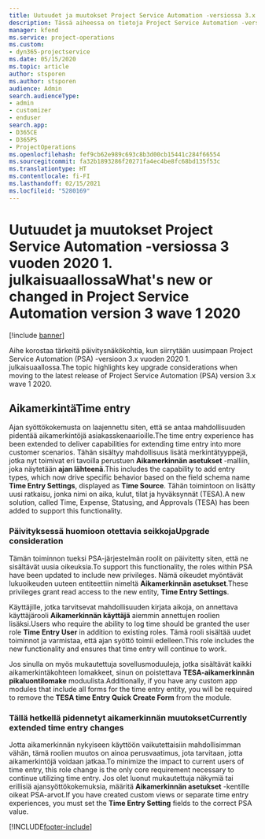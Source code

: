 ```yaml
---
title: Uutuudet ja muutokset Project Service Automation -versiossa 3.x vuoden 2020 1. julkaisuaallossa
description: Tässä aiheessa on tietoja Project Service Automation -version 3 uusista ja muuttuneista ominaisuuksista vuoden 2020 1. julkaisuaallossa.
manager: kfend
ms.service: project-operations
ms.custom:
- dyn365-projectservice
ms.date: 05/15/2020
ms.topic: article
author: stsporen
ms.author: stsporen
audience: Admin
search.audienceType:
- admin
- customizer
- enduser
search.app:
- D365CE
- D365PS
- ProjectOperations
ms.openlocfilehash: fef9cb62e989c693c8b3d00cb15441c284f66554
ms.sourcegitcommit: fa32b1893286f20271fa4ec4be8fc68bd135f53c
ms.translationtype: HT
ms.contentlocale: fi-FI
ms.lasthandoff: 02/15/2021
ms.locfileid: "5280169"
---
```

# <a name="whats-new-or-changed-in-project-service-automation-version-3-wave-1-2020"></a><span data-ttu-id="c81f4-103">Uutuudet ja muutokset Project Service Automation -versiossa 3 vuoden 2020 1. julkaisuaallossa</span><span class="sxs-lookup"><span data-stu-id="c81f4-103">What's new or changed in Project Service Automation version 3 wave 1 2020</span></span>

[!include [banner](../includes/psa-now-project-operations.md)]

<span data-ttu-id="c81f4-104">Aihe korostaa tärkeitä päivitysnäkökohtia, kun siirrytään uusimpaan Project Service Automation (PSA) -versioon 3.x vuoden 2020 1. julkaisuaallossa.</span><span class="sxs-lookup"><span data-stu-id="c81f4-104">The topic highlights key upgrade considerations when moving to the latest release of Project Service Automation (PSA) version 3.x wave 1 2020.</span></span>

## <a name="time-entry"></a><span data-ttu-id="c81f4-105">Aikamerkintä</span><span class="sxs-lookup"><span data-stu-id="c81f4-105">Time entry</span></span>
<span data-ttu-id="c81f4-106">Ajan syöttökokemusta on laajennettu siten, että se antaa mahdollisuuden pidentää aikamerkintöjä asiakasskenaarioille.</span><span class="sxs-lookup"><span data-stu-id="c81f4-106">The time entry experience has been extended to deliver capabilities for extending time entry into more customer scenarios.</span></span> <span data-ttu-id="c81f4-107">Tähän sisältyy mahdollisuus lisätä merkintätyyppejä, jotka nyt toimivat eri tavoilla perustuen **Aikamerkinnän asetukset** -malliin, joka näytetään **ajan lähteenä**.</span><span class="sxs-lookup"><span data-stu-id="c81f4-107">This includes the capability to add entry types, which now drive specific behavior based on the field schema name **Time Entry Settings**, displayed as **Time Source**.</span></span> <span data-ttu-id="c81f4-108">Tähän toimintoon on lisätty uusi ratkaisu, jonka nimi on aika, kulut, tilat ja hyväksynnät (TESA).</span><span class="sxs-lookup"><span data-stu-id="c81f4-108">A new solution, called Time, Expense, Statusing, and Approvals (TESA) has been added to support this functionality.</span></span>

### <a name="upgrade-consideration"></a><span data-ttu-id="c81f4-109">Päivityksessä huomioon otettavia seikkoja</span><span class="sxs-lookup"><span data-stu-id="c81f4-109">Upgrade consideration</span></span>
<span data-ttu-id="c81f4-110">Tämän toiminnon tueksi PSA-järjestelmän roolit on päivitetty siten, että ne sisältävät uusia oikeuksia.</span><span class="sxs-lookup"><span data-stu-id="c81f4-110">To support this functionality, the roles within PSA have been updated to include new privileges.</span></span> <span data-ttu-id="c81f4-111">Nämä oikeudet myöntävät lukuoikeuden uuteen entiteettiin nimeltä **Aikamerkinnän asetukset**.</span><span class="sxs-lookup"><span data-stu-id="c81f4-111">These privileges grant read access to the new entity, **Time Entry Settings**.</span></span>

<span data-ttu-id="c81f4-112">Käyttäjille, jotka tarvitsevat mahdollisuuden kirjata aikoja, on annettava käyttäjärooli **Aikamerkinnän käyttäjä** aiemmin annettujen roolien lisäksi.</span><span class="sxs-lookup"><span data-stu-id="c81f4-112">Users who require the ability to log time should be granted the user role **Time Entry User** in addition to existing roles.</span></span> <span data-ttu-id="c81f4-113">Tämä rooli sisältää uudet toiminnot ja varmistaa, että ajan syöttö toimii edelleen.</span><span class="sxs-lookup"><span data-stu-id="c81f4-113">This role includes the new functionality and ensures that time entry will continue to work.</span></span>

<span data-ttu-id="c81f4-114">Jos sinulla on myös mukautettuja sovellusmoduuleja, jotka sisältävät kaikki aikamerkintäkohteen lomakkeet, sinun on poistettava **TESA-aikamerkinnän pikaluontilomake** moduulista.</span><span class="sxs-lookup"><span data-stu-id="c81f4-114">Additionally, if you have any custom app modules that include all forms for the time entry entity, you will be required to remove the **TESA time Entry Quick Create Form** from the module.</span></span>

### <a name="currently-extended-time-entry-changes"></a><span data-ttu-id="c81f4-115">Tällä hetkellä pidennetyt aikamerkinnän muutokset</span><span class="sxs-lookup"><span data-stu-id="c81f4-115">Currently extended time entry changes</span></span>
<span data-ttu-id="c81f4-116">Jotta aikamerkinnän nykyiseen käyttöön vaikutettaisiin mahdollisimman vähän, tämä roolien muutos on ainoa perusvaatimus, jota tarvitaan, jotta aikamerkintöjä voidaan jatkaa.</span><span class="sxs-lookup"><span data-stu-id="c81f4-116">To minimize the impact to current users of time entry, this role change is the only core requirement necessary to continue utilizing time entry.</span></span> <span data-ttu-id="c81f4-117">Jos olet luonut mukautettuja näkymiä tai erillisiä ajansyöttökokemuksia, määritä **Aikamerkinnän asetukset** -kentille oikeat PSA-arvot.</span><span class="sxs-lookup"><span data-stu-id="c81f4-117">If you have created custom views or separate time entry experiences, you must set the **Time Entry Setting** fields to the correct PSA value.</span></span>


[!INCLUDE[footer-include](../includes/footer-banner.md)]
